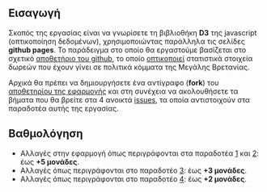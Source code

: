 ## Εισαγωγή

Σκοπός της εργασίας είναι να γνωρίσετε τη βιβλιοθήκη **D3** της javascript (οπτικοποίηση δεδομένων), χρησιμοποιώντας παράλληλα τις σελίδες **github pages**. Το παράδειγμα στο οποίο θα εργαστούμε βασίζεται στο σχετικό [αποθετήριο του github](https://github.com/ioniodi/D3js), το οποίο [οπτικοποιεί](https://ioniodi.github.io/D3js/full-viz.html) στατιστικά στοιχεία δωρεών που έχουν γίνει σε πολιτικά κόμματα της Μεγάλης Βρετανίας.

Αρχικά θα πρέπει να δημιουργήσετε ένα αντίγραφο (**fork**) του [αποθετηρίου της εφαρμογής](https://github.com/ioniodi/D3js) και στη συνέχεια να ακολουθήσετε τα βήματα που θα βρείτε στα 4 ανοικτά [issues](https://github.com/ioniodi/D3js/issues), τα οποία  αντιστοιχούν στα παραδοτέα αυτής της εργασίας.


## Βαθμολόγηση

* Αλλαγές στην εφαρμογή όπως περιγράφονται στα παραδοτέα [1](https://github.com/ioniodi/D3js/issues/4) και [2](https://github.com/ioniodi/D3js/issues/3): έως **+5 μονάδες**.
* Αλλαγές όπως περιγράφονται στο παραδοτέο [3](https://github.com/ioniodi/D3js/issues/2): έως **+3 μονάδες**.
* Αλλαγές όπως περιγράφονται στο παραδοτέο [4](https://github.com/ioniodi/D3js/issues/1): έως **+2 μονάδες**.
